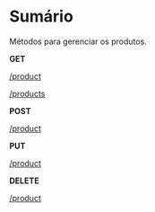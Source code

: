 # Sumário

Métodos para gerenciar os produtos.

**GET**

[/product](/br/endpoints/products/get.html#product)

[/products](/br/endpoints/products/get.html#products)

**POST**

[/product](/br/endpoints/products/post.html#product)

**PUT**

[/product](/br/endpoints/products/put.html#product)

**DELETE**

[/product](/br/endpoints/products/delete.html#product)
